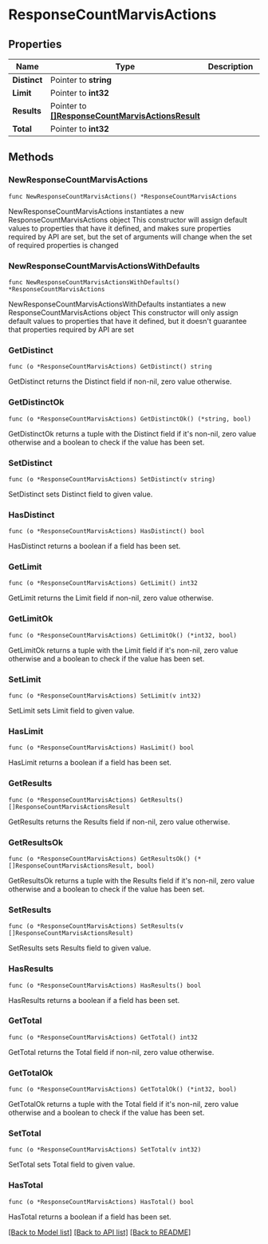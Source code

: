 # ResponseCountMarvisActions

## Properties

Name | Type | Description | Notes
------------ | ------------- | ------------- | -------------
**Distinct** | Pointer to **string** |  | [optional] 
**Limit** | Pointer to **int32** |  | [optional] 
**Results** | Pointer to [**[]ResponseCountMarvisActionsResult**](ResponseCountMarvisActionsResult.md) |  | [optional] 
**Total** | Pointer to **int32** |  | [optional] 

## Methods

### NewResponseCountMarvisActions

`func NewResponseCountMarvisActions() *ResponseCountMarvisActions`

NewResponseCountMarvisActions instantiates a new ResponseCountMarvisActions object
This constructor will assign default values to properties that have it defined,
and makes sure properties required by API are set, but the set of arguments
will change when the set of required properties is changed

### NewResponseCountMarvisActionsWithDefaults

`func NewResponseCountMarvisActionsWithDefaults() *ResponseCountMarvisActions`

NewResponseCountMarvisActionsWithDefaults instantiates a new ResponseCountMarvisActions object
This constructor will only assign default values to properties that have it defined,
but it doesn't guarantee that properties required by API are set

### GetDistinct

`func (o *ResponseCountMarvisActions) GetDistinct() string`

GetDistinct returns the Distinct field if non-nil, zero value otherwise.

### GetDistinctOk

`func (o *ResponseCountMarvisActions) GetDistinctOk() (*string, bool)`

GetDistinctOk returns a tuple with the Distinct field if it's non-nil, zero value otherwise
and a boolean to check if the value has been set.

### SetDistinct

`func (o *ResponseCountMarvisActions) SetDistinct(v string)`

SetDistinct sets Distinct field to given value.

### HasDistinct

`func (o *ResponseCountMarvisActions) HasDistinct() bool`

HasDistinct returns a boolean if a field has been set.

### GetLimit

`func (o *ResponseCountMarvisActions) GetLimit() int32`

GetLimit returns the Limit field if non-nil, zero value otherwise.

### GetLimitOk

`func (o *ResponseCountMarvisActions) GetLimitOk() (*int32, bool)`

GetLimitOk returns a tuple with the Limit field if it's non-nil, zero value otherwise
and a boolean to check if the value has been set.

### SetLimit

`func (o *ResponseCountMarvisActions) SetLimit(v int32)`

SetLimit sets Limit field to given value.

### HasLimit

`func (o *ResponseCountMarvisActions) HasLimit() bool`

HasLimit returns a boolean if a field has been set.

### GetResults

`func (o *ResponseCountMarvisActions) GetResults() []ResponseCountMarvisActionsResult`

GetResults returns the Results field if non-nil, zero value otherwise.

### GetResultsOk

`func (o *ResponseCountMarvisActions) GetResultsOk() (*[]ResponseCountMarvisActionsResult, bool)`

GetResultsOk returns a tuple with the Results field if it's non-nil, zero value otherwise
and a boolean to check if the value has been set.

### SetResults

`func (o *ResponseCountMarvisActions) SetResults(v []ResponseCountMarvisActionsResult)`

SetResults sets Results field to given value.

### HasResults

`func (o *ResponseCountMarvisActions) HasResults() bool`

HasResults returns a boolean if a field has been set.

### GetTotal

`func (o *ResponseCountMarvisActions) GetTotal() int32`

GetTotal returns the Total field if non-nil, zero value otherwise.

### GetTotalOk

`func (o *ResponseCountMarvisActions) GetTotalOk() (*int32, bool)`

GetTotalOk returns a tuple with the Total field if it's non-nil, zero value otherwise
and a boolean to check if the value has been set.

### SetTotal

`func (o *ResponseCountMarvisActions) SetTotal(v int32)`

SetTotal sets Total field to given value.

### HasTotal

`func (o *ResponseCountMarvisActions) HasTotal() bool`

HasTotal returns a boolean if a field has been set.


[[Back to Model list]](../README.md#documentation-for-models) [[Back to API list]](../README.md#documentation-for-api-endpoints) [[Back to README]](../README.md)


